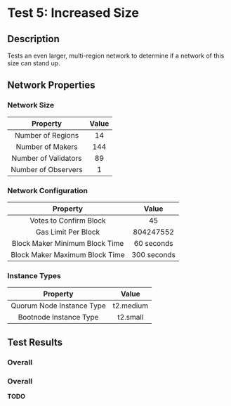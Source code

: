 # Test 5: Increased Size
  
## Description

Tests an even larger, multi-region network to determine if a network of this size can stand up.

## Network Properties

### Network Size
| Property             | Value |
| :------------------: | :---: |
| Number of Regions    | 14    |
| Number of Makers     | 144    |
| Number of Validators | 89    |
| Number of Observers  | 1     |

### Network Configuration
| Property                       | Value       |
| :----------------------------: | :---------: |
| Votes to Confirm Block         | 45          |
| Gas Limit Per Block            | 804247552   |
| Block Maker Minimum Block Time | 60 seconds  |
| Block Maker Maximum Block Time | 300 seconds |

### Instance Types
| Property                  | Value     |
| :-----------------------: | :-------: |
| Quorum Node Instance Type | t2.medium |
| Bootnode Instance Type    | t2.small  |

## Test Results

### Overall

### Overall

**TODO**
